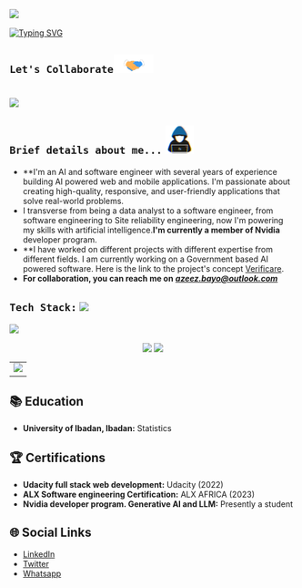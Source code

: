 <div align="left">

![](https://komarev.com/ghpvc/?username=AzeezBayo&style=plastic&color=red&label=PROFILE+VIEWS)

[![Typing SVG](https://readme-typing-svg.demolab.com?font=fira+code&duration=2000&pause=1500&color=15C50F&background=194C6900&width=440&height=55&lines=Hey+gang!+Pleased+to+meet+you;My+names+are+Azeez+Bayo%2Can+Adept+Back-End+Dev;AI+and+Software+Engineer+%40ALX_Africa;Thanks+for+stopping+by)](https://git.io/typing-svg)

## <b>`Let's Collaborate`</b><img src="https://github.com/0xAbdulKhalid/0xAbdulKhalid/raw/main/assets/mdImages/handshake.gif" width ="70">


#
![](https://img.freepik.com/premium-photo/3d-guy-sitting-laptop-generative-ai_384720-2624.jpg?w=826)

## <b>`Brief details about me...`</b> <picture><img src = "https://github.com/0xAbdulKhalid/0xAbdulKhalid/raw/main/assets/mdImages/about_me.gif" width = 50px></picture>
- **I'm an AI and software engineer with several years of experience building AI powered web and mobile applications. I'm passionate about creating high-quality, responsive, and user-friendly applications that solve real-world problems.
- I transverse from being a data analyst to a software engineer, from software engineering to Site reliability engineering, now I'm powering my skills with artificial intelligence.**I'm currently a member of Nvidia** developer program. 
- **I have worked on different projects with different expertise from different fields.
I am currently working on a Government based AI powered software. Here is the link to the project's concept [Verificare](https://verificare.me/).
- **For collaboration, you can reach me on** ***azeez.bayo@outlook.com***




## <b> `Tech Stack:`  </b><img src="https://media2.giphy.com/media/QssGEmpkyEOhBCb7e1/giphy.gif?cid=ecf05e47a0n3gi1bfqntqmob8g9aid1oyj2wr3ds3mg700bl&rid=giphy.gif" width ="30">
<p align="left">
  <a href="https://skillicons.dev">
    <img src="https://skillicons.dev/icons?i=python,js,c,react,angular,ts,nodejs,express,flask,django,mysql,mongodb,postgresql,docker,nginx,redis,firebase,html,css,tailwind,vim,bash,git,linux,Kubernetes&perline=13" />
  </a>
</p>


<p align="center">
 
  <img height="180em" src="https://github-readme-stats.vercel.app/api?username=AzeezBayo&show_icons=true&count_private=true&theme=merko&text_color=c9cacc&icon_color=2bbc8a&bg_color=1d1f21" />
  <img height="180em" src="https://github-readme-stats.vercel.app/api/top-langs/?layout=compact&username=AzeezBayo&theme=merko&text_color=c9cacc&icon_color=2bbc8a&bg_color=1d1f21" />
</p> 

<div align="center">
    <table>
      <tr>
        <td>
          <a href="http://www.github.com/AzeezBayo"><img src="https://github-readme-streak-stats.herokuapp.com/?user=AzeezBayo&stroke=ffffff&background=188f5f&ring=5BCDEC&fire=5BCDEC&currStreakNum=ffffff&currStreakLabel=5BCDEC&sideNums=ffffff&sideLabels=ffffff&dates=ffffff&hide_border=true" /></a>
         </td>
      </tr>
  </table>
</div>

## 📚 Education

- **University of Ibadan, Ibadan:** Statistics
<!-- - **University Name:** Degree Name (Graduation Year) -->

## 🏆 Certifications

- **Udacity full stack web development:** Udacity (2022)
- **ALX Software engineering Certification:** ALX AFRICA (2023)
- **Nvidia developer program. Generative AI and LLM:** Presently a student

## 🌐 Social Links
- [LinkedIn](https://www.linkedin.com/in/azeezbayo)
- [Twitter](https://twitter.com/RealAzeezBayo)
- [Whatsapp](https://wa.me/message/2MK7SAUB7NU2O1)